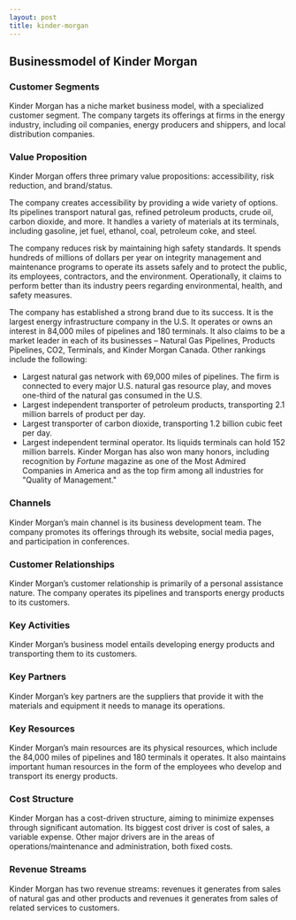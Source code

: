 ```yaml
---
layout: post
title: kinder-morgan
---
```


Businessmodel of Kinder Morgan
-------------------------------

### Customer Segments

Kinder Morgan has a niche market business model, with a specialized customer segment. The company targets its offerings at firms in the energy industry, including oil companies, energy producers and shippers, and local distribution companies.

### Value Proposition

Kinder Morgan offers three primary value propositions: accessibility, risk reduction, and brand/status.

The company creates accessibility by providing a wide variety of options. Its pipelines transport natural gas, refined petroleum products, crude oil, carbon dioxide, and more. It handles a variety of materials at its terminals, including gasoline, jet fuel, ethanol, coal, petroleum coke, and steel.

The company reduces risk by maintaining high safety standards. It spends hundreds of millions of dollars per year on integrity management and maintenance programs to operate its assets safely and to protect the public, its employees, contractors, and the environment. Operationally, it claims to perform better than its industry peers regarding environmental, health, and safety measures.

The company has established a strong brand due to its success. It is the largest energy infrastructure company in the U.S. It operates or owns an interest in 84,000 miles of pipelines and 180 terminals. It also claims to be a market leader in each of its businesses – Natural Gas Pipelines, Products Pipelines, CO2, Terminals, and Kinder Morgan Canada. Other rankings include the following:

 * Largest natural gas network with 69,000 miles of pipelines. The firm is connected to every major U.S. natural gas resource play, and moves one-third of the natural gas consumed in the U.S.
* Largest independent transporter of petroleum products, transporting 2.1 million barrels of product per day.
* Largest transporter of carbon dioxide, transporting 1.2 billion cubic feet per day.
* Largest independent terminal operator. Its liquids terminals can hold 152 million barrels.
 Kinder Morgan has also won many honors, including recognition by *Fortune* magazine as one of the Most Admired Companies in America and as the top firm among all industries for "Quality of Management."

### Channels

Kinder Morgan’s main channel is its business development team. The company promotes its offerings through its website, social media pages, and participation in conferences.

### Customer Relationships

Kinder Morgan’s customer relationship is primarily of a personal assistance nature. The company operates its pipelines and transports energy products to its customers.

### Key Activities

Kinder Morgan’s business model entails developing energy products and transporting them to its customers.

### Key Partners

Kinder Morgan’s key partners are the suppliers that provide it with the materials and equipment it needs to manage its operations.

### Key Resources

Kinder Morgan’s main resources are its physical resources, which include the 84,000 miles of pipelines and 180 terminals it operates. It also maintains important human resources in the form of the employees who develop and transport its energy products.

### Cost Structure

Kinder Morgan has a cost-driven structure, aiming to minimize expenses through significant automation. Its biggest cost driver is cost of sales, a variable expense. Other major drivers are in the areas of operations/maintenance and administration, both fixed costs.

### Revenue Streams

Kinder Morgan has two revenue streams: revenues it generates from sales of natural gas and other products and revenues it generates from sales of related services to customers.

